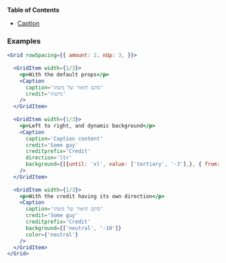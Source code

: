 <!-- START doctoc generated TOC please keep comment here to allow auto update -->
<!-- DON'T EDIT THIS SECTION, INSTEAD RE-RUN doctoc TO UPDATE -->
**Table of Contents**

- [Caption](#caption)

<!-- END doctoc generated TOC please keep comment here to allow auto update -->

### Examples

```jsx
<Grid rowSpacing={{ amount: 2, nUp: 3, }}>
  
  <GridItem width={1/3}>
    <p>With the default props</p> 
    <Caption
      caption='סתם תיאור של משהו'
      credit='מישהו'
    />
  </GridItem>
  
  <GridItem width={1/3}>
    <p>Left to right, and dynamic background</p> 
    <Caption
      caption='Caption content'
      credit='Some guy'
      creditprefix='Credit'
      direction='ltr'
      background={[{until: 'xl', value: ['tertiary', '-3'],}, { from: 'xl', value: 'primary',}, ]}
    />
  </GridItem>
  
  <GridItem width={1/3}>
    <p>With the credit having its own direction</p> 
    <Caption
      caption='סתם תיאור של משהו'
      credit='Some guy'
      creditprefix='Credit'
      background={['neutral', '-10']}
      color={'neutral'}
    />
  </GridItem>
</Grid>
```
